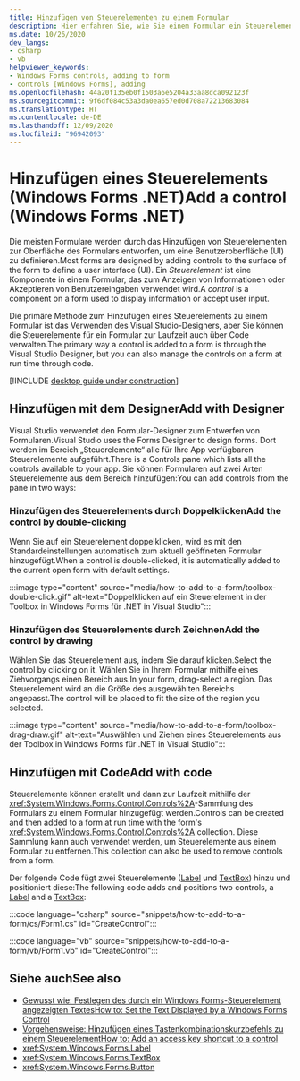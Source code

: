 ```yaml
---
title: Hinzufügen von Steuerelementen zu einem Formular
description: Hier erfahren Sie, wie Sie einem Formular ein Steuerelement in Windows Forms für .NET hinzufügen.
ms.date: 10/26/2020
dev_langs:
- csharp
- vb
helpviewer_keywords:
- Windows Forms controls, adding to form
- controls [Windows Forms], adding
ms.openlocfilehash: 44a20f135eb0f1503a6e5204a33aa8dca092123f
ms.sourcegitcommit: 9f6df084c53a3da0ea657ed0d708a72213683084
ms.translationtype: HT
ms.contentlocale: de-DE
ms.lasthandoff: 12/09/2020
ms.locfileid: "96942093"
---
```

# <a name="add-a-control-windows-forms-net"></a><span data-ttu-id="9e637-103">Hinzufügen eines Steuerelements (Windows Forms .NET)</span><span class="sxs-lookup"><span data-stu-id="9e637-103">Add a control (Windows Forms .NET)</span></span>

<span data-ttu-id="9e637-104">Die meisten Formulare werden durch das Hinzufügen von Steuerelementen zur Oberfläche des Formulars entworfen, um eine Benutzeroberfläche (UI) zu definieren.</span><span class="sxs-lookup"><span data-stu-id="9e637-104">Most forms are designed by adding controls to the surface of the form to define a user interface (UI).</span></span> <span data-ttu-id="9e637-105">Ein *Steuerelement* ist eine Komponente in einem Formular, das zum Anzeigen von Informationen oder Akzeptieren von Benutzereingaben verwendet wird.</span><span class="sxs-lookup"><span data-stu-id="9e637-105">A *control* is a component on a form used to display information or accept user input.</span></span><!-- TODO For more information about controls, see [Forms overview](..\forms\overview.md). -->

<span data-ttu-id="9e637-106">Die primäre Methode zum Hinzufügen eines Steuerelements zu einem Formular ist das Verwenden des Visual Studio-Designers, aber Sie können die Steuerelemente für ein Formular zur Laufzeit auch über Code verwalten.</span><span class="sxs-lookup"><span data-stu-id="9e637-106">The primary way a control is added to a form is through the Visual Studio Designer, but you can also manage the controls on a form at run time through code.</span></span>

[!INCLUDE [desktop guide under construction](../../includes/desktop-guide-preview-note.md)]

## <a name="add-with-designer"></a><span data-ttu-id="9e637-107">Hinzufügen mit dem Designer</span><span class="sxs-lookup"><span data-stu-id="9e637-107">Add with Designer</span></span>

<span data-ttu-id="9e637-108">Visual Studio verwendet den Formular-Designer zum Entwerfen von Formularen.</span><span class="sxs-lookup"><span data-stu-id="9e637-108">Visual Studio uses the Forms Designer to design forms.</span></span> <span data-ttu-id="9e637-109">Dort werden im Bereich „Steuerelemente“ alle für Ihre App verfügbaren Steuerelemente aufgeführt.</span><span class="sxs-lookup"><span data-stu-id="9e637-109">There is a Controls pane which lists all the controls available to your app.</span></span> <span data-ttu-id="9e637-110">Sie können Formularen auf zwei Arten Steuerelemente aus dem Bereich hinzufügen:</span><span class="sxs-lookup"><span data-stu-id="9e637-110">You can add controls from the pane in two ways:</span></span>

### <a name="add-the-control-by-double-clicking"></a><span data-ttu-id="9e637-111">Hinzufügen des Steuerelements durch Doppelklicken</span><span class="sxs-lookup"><span data-stu-id="9e637-111">Add the control by double-clicking</span></span>

<span data-ttu-id="9e637-112">Wenn Sie auf ein Steuerelement doppelklicken, wird es mit den Standardeinstellungen automatisch zum aktuell geöffneten Formular hinzugefügt.</span><span class="sxs-lookup"><span data-stu-id="9e637-112">When a control is double-clicked, it is automatically added to the current open form with default settings.</span></span>

:::image type="content" source="media/how-to-add-to-a-form/toolbox-double-click.gif" alt-text="Doppelklicken auf ein Steuerelement in der Toolbox in Windows Forms für .NET in Visual Studio":::

### <a name="add-the-control-by-drawing"></a><span data-ttu-id="9e637-114">Hinzufügen des Steuerelements durch Zeichnen</span><span class="sxs-lookup"><span data-stu-id="9e637-114">Add the control by drawing</span></span>

<span data-ttu-id="9e637-115">Wählen Sie das Steuerelement aus, indem Sie darauf klicken.</span><span class="sxs-lookup"><span data-stu-id="9e637-115">Select the control by clicking on it.</span></span> <span data-ttu-id="9e637-116">Wählen Sie in Ihrem Formular mithilfe eines Ziehvorgangs einen Bereich aus.</span><span class="sxs-lookup"><span data-stu-id="9e637-116">In your form, drag-select a region.</span></span> <span data-ttu-id="9e637-117">Das Steuerelement wird an die Größe des ausgewählten Bereichs angepasst.</span><span class="sxs-lookup"><span data-stu-id="9e637-117">The control will be placed to fit the size of the region you selected.</span></span>

:::image type="content" source="media/how-to-add-to-a-form/toolbox-drag-draw.gif" alt-text="Auswählen und Ziehen eines Steuerelements aus der Toolbox in Windows Forms für .NET in Visual Studio":::

## <a name="add-with-code"></a><span data-ttu-id="9e637-119">Hinzufügen mit Code</span><span class="sxs-lookup"><span data-stu-id="9e637-119">Add with code</span></span>

<span data-ttu-id="9e637-120">Steuerelemente können erstellt und dann zur Laufzeit mithilfe der <xref:System.Windows.Forms.Control.Controls%2A>-Sammlung des Formulars zu einem Formular hinzugefügt werden.</span><span class="sxs-lookup"><span data-stu-id="9e637-120">Controls can be created and then added to a form at run time with the form's <xref:System.Windows.Forms.Control.Controls%2A> collection.</span></span> <span data-ttu-id="9e637-121">Diese Sammlung kann auch verwendet werden, um Steuerelemente aus einem Formular zu entfernen.</span><span class="sxs-lookup"><span data-stu-id="9e637-121">This collection can also be used to remove controls from a form.</span></span>

<span data-ttu-id="9e637-122">Der folgende Code fügt zwei Steuerelemente ([Label](xref:System.Windows.Forms.Label) und [TextBox](xref:System.Windows.Forms.TextBox)) hinzu und positioniert diese:</span><span class="sxs-lookup"><span data-stu-id="9e637-122">The following code adds and positions two controls, a [Label](xref:System.Windows.Forms.Label) and a [TextBox](xref:System.Windows.Forms.TextBox):</span></span>

:::code language="csharp" source="snippets/how-to-add-to-a-form/cs/Form1.cs" id="CreateControl":::

:::code language="vb" source="snippets/how-to-add-to-a-form/vb/Form1.vb" id="CreateControl":::

## <a name="see-also"></a><span data-ttu-id="9e637-123">Siehe auch</span><span class="sxs-lookup"><span data-stu-id="9e637-123">See also</span></span>

- [<span data-ttu-id="9e637-124">Gewusst wie: Festlegen des durch ein Windows Forms-Steuerelement angezeigten Textes</span><span class="sxs-lookup"><span data-stu-id="9e637-124">How to: Set the Text Displayed by a Windows Forms Control</span></span>](how-to-set-the-display-text.md)
- [<span data-ttu-id="9e637-125">Vorgehensweise: Hinzufügen eines Tastenkombinationskurzbefehls zu einem Steuerelement</span><span class="sxs-lookup"><span data-stu-id="9e637-125">How to: Add an access key shortcut to a control</span></span>](how-to-create-access-keys.md)
- <xref:System.Windows.Forms.Label>
- <xref:System.Windows.Forms.TextBox>
- <xref:System.Windows.Forms.Button>
